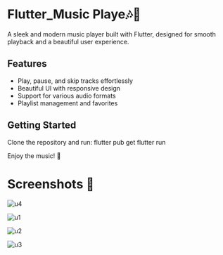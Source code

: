 # Flutter_Music Playe🎶📱

A sleek and modern music player built with Flutter, designed for smooth playback and a beautiful user experience.

## Features
- Play, pause, and skip tracks effortlessly
- Beautiful UI with responsive design
- Support for various audio formats
- Playlist management and favorites

## Getting Started
Clone the repository and run:
flutter pub get flutter run

Enjoy the music! 🚀


# Screenshots 📸


![u4](https://github.com/user-attachments/assets/e1e9264d-68ae-4e65-aec4-296b1e241d81)

![u1](https://github.com/user-attachments/assets/3e0fdfec-d3de-4252-9c3a-04e4aa7f8517)

![u2](https://github.com/user-attachments/assets/7c1af07d-d4d7-456c-8bec-e8c97d389a34)

![u3](https://github.com/user-attachments/assets/77067589-e286-4693-94c6-6756072d0481)
